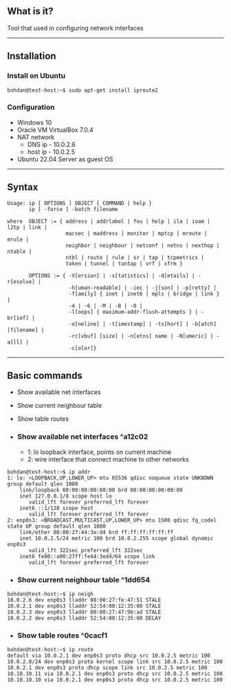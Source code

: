 ## What is it?

Tool that used in configuring network interfaces

***
## Installation

### Install on Ubuntu 
```
bohdan@test-host:~$ sudo apt-get install iproute2
```

### Configuration
- Windows 10
- Oracle VM VirtualBox 7.0.4
- NAT network
	- DNS ip    - 10.0.2.6
	- host ip   - 10.0.2.5
- Ubuntu 22.04 Server as guest OS

***
## Syntax

```
Usage: ip [ OPTIONS ] OBJECT { COMMAND | help }
       ip [ -force ] -batch filename

where  OBJECT := { address | addrlabel | fou | help | ila | ioam | l2tp | link |
                   macsec | maddress | monitor | mptcp | mroute | mrule |
                   neighbor | neighbour | netconf | netns | nexthop | ntable |
                   ntbl | route | rule | sr | tap | tcpmetrics |
                   token | tunnel | tuntap | vrf | xfrm }

       OPTIONS := { -V[ersion] | -s[tatistics] | -d[etails] | -r[esolve] |
                    -h[uman-readable] | -iec | -j[son] | -p[retty] |
                    -f[amily] { inet | inet6 | mpls | bridge | link } |
                    -4 | -6 | -M | -B | -0 |
                    -l[oops] { maximum-addr-flush-attempts } | -br[ief] |
                    -o[neline] | -t[imestamp] | -ts[hort] | -b[atch] [filename] |
                    -rc[vbuf] [size] | -n[etns] name | -N[umeric] | -a[ll] |
                    -c[olor]}
```

***
## Basic commands

- Show available net interfaces
- Show current neighbour table
- Show table routes

- ###  Show available net interfaces ^a12c02
	- 1: lo loopback interface, points on current machine
	- 2: wire interface that connect machine to other networks
```
bohdan@test-host:~$ ip addr
1: lo: <LOOPBACK,UP,LOWER_UP> mtu 65536 qdisc noqueue state UNKNOWN group default qlen 1000
    link/loopback 00:00:00:00:00:00 brd 00:00:00:00:00:00
    inet 127.0.0.1/8 scope host lo
       valid_lft forever preferred_lft forever
    inet6 ::1/128 scope host
       valid_lft forever preferred_lft forever
2: enp0s3: <BROADCAST,MULTICAST,UP,LOWER_UP> mtu 1500 qdisc fq_codel state UP group default qlen 1000
    link/ether 08:00:27:44:3e:d4 brd ff:ff:ff:ff:ff:ff
    inet 10.0.2.5/24 metric 100 brd 10.0.2.255 scope global dynamic enp0s3
       valid_lft 322sec preferred_lft 322sec
    inet6 fe80::a00:27ff:fe44:3ed4/64 scope link
       valid_lft forever preferred_lft forever
```

- ### Show current neighbour table ^1dd654
```
bohdan@test-host:~$ ip neigh
10.0.2.6 dev enp0s3 lladdr 08:00:27:fe:47:51 STALE
10.0.2.1 dev enp0s3 lladdr 52:54:00:12:35:00 STALE
10.0.2.3 dev enp0s3 lladdr 08:00:27:47:9b:ad STALE
10.0.2.2 dev enp0s3 lladdr 52:54:00:12:35:00 DELAY
```

- ### Show table routes ^0cacf1
```
bohdan@test-host:~$ ip route
default via 10.0.2.1 dev enp0s3 proto dhcp src 10.0.2.5 metric 100
10.0.2.0/24 dev enp0s3 proto kernel scope link src 10.0.2.5 metric 100
10.0.2.1 dev enp0s3 proto dhcp scope link src 10.0.2.5 metric 100
10.10.10.11 via 10.0.2.1 dev enp0s3 proto dhcp src 10.0.2.5 metric 100
10.10.10.10 via 10.0.2.1 dev enp0s3 proto dhcp src 10.0.2.5 metric 100
```
